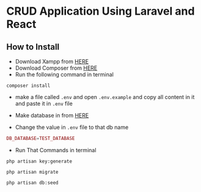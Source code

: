 # CRUD Application Using Laravel and React

## How to Install

- Download Xampp from [HERE](https://www.apachefriends.org/download.html)
- Download Composer from [HERE](https://getcomposer.org/Composer-Setup.exe)
- Run the following command in terminal

 ```shell
composer install
```

- make a file called `.env` and open `.env.example` and copy all content in it and paste it in `.env` file

- Make database in from [HERE](http://localhost/phpmyadmin/index.php?route=/server/databases)

- Change the value in `.env` file to that db name

```php
DB_DATABASE=TEST_DATABASE
```

- Run That Commands in terminal

```shell
php artisan key:generate
```

```shell
php artisan migrate
```

```shell
php artisan db:seed
```
